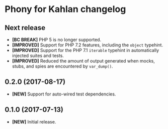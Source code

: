 # Phony for Kahlan changelog

## Next release

- **[BC BREAK]** PHP 5 is no longer supported.
- **[IMPROVED]** Support for PHP 7.2 features, including the `object` typehint.
- **[IMPROVED]** Support for the PHP 7.1 `iterable` typehint in automatically
  injected suites and tests.
- **[IMPROVED]** Reduced the amount of output generated when mocks, stubs, and
  spies are encountered by `var_dump()`.

## 0.2.0 (2017-08-17)

- **[NEW]** Support for auto-wired test dependencies.

## 0.1.0 (2017-07-13)

- **[NEW]** Initial release.
